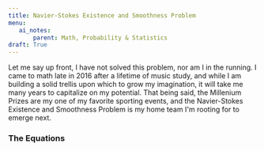 ```yaml
---
title: Navier-Stokes Existence and Smoothness Problem
menu:
   ai_notes:
       parent: Math, Probability & Statistics
draft: True
---
```


Let me say up front, I have not solved this problem, nor am I in the
running. I came to math late in 2016 after a lifetime of music study,
and while I am building a solid trellis upon which to grow my
imagination, it will take me many years to capitalize on my potential.
That being said, the Millenium Prizes are my one of my favorite sporting events, and the
Navier-Stokes Existence and Smoothness Problem is my home team I'm rooting for to emerge next. 

### The Equations
